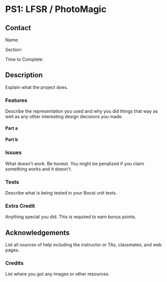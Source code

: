 # PS1: LFSR / PhotoMagic

## Contact
Name:

Section:

Time to Complete:


## Description
Explain what the project does.

### Features
Describe the representation you used and why you did things that way as well as any other interesting design decisions you made.

#### Part a

#### Part b

### Issues
What doesn't work.  Be honest.  You might be penalized if you claim something works and it doesn't.

### Tests
Describe what is being tested in your Boost unit tests.

### Extra Credit
Anything special you did. This is required to earn bonus points.

## Acknowledgements
List all sources of help including the instructor or TAs, classmates, and web pages.

### Credits
List where you got any images or other resources.
